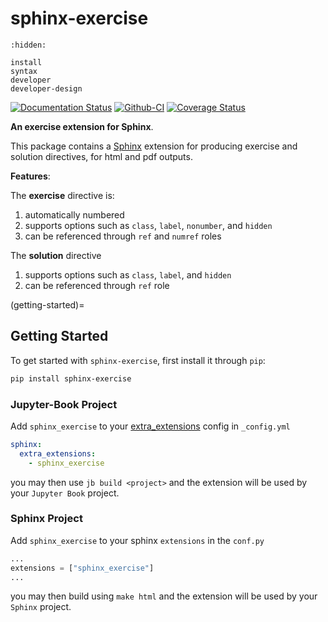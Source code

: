 # sphinx-exercise

```{toctree}
:hidden:

install
syntax
developer
developer-design
```


[![Documentation Status][rtd-badge]][rtd-link]
[![Github-CI][github-ci]][github-link]
[![Coverage Status][codecov-badge]][codecov-link]

**An exercise extension for Sphinx**.

This package contains a [Sphinx](http://www.sphinx-doc.org/en/master/) extension
for producing exercise and solution directives, for html and pdf outputs.

**Features**:

The **exercise** directive is:

1. automatically numbered
2. supports options such as `class`, `label`, `nonumber`, and `hidden`
3. can be referenced through `ref` and `numref` roles

The **solution** directive

1. supports options such as `class`, `label`, and `hidden`
2. can be referenced through `ref` role

(getting-started)=
## Getting Started

To get started with `sphinx-exercise`, first install it through `pip`:

```bash
pip install sphinx-exercise
```

### Jupyter-Book Project

Add `sphinx_exercise` to your [extra_extensions](https://jupyterbook.org/advanced/sphinx.html#custom-sphinx-extensions) config in `_config.yml`

```yaml
sphinx:
  extra_extensions:
    - sphinx_exercise
```

you may then use `jb build <project>` and the extension will be used by your `Jupyter Book` project.

### Sphinx Project

Add `sphinx_exercise` to your sphinx `extensions` in the `conf.py`

```python
...
extensions = ["sphinx_exercise"]
...
```

you may then build using `make html` and the extension will be used by your `Sphinx` project.



[rtd-badge]: https://readthedocs.org/projects/ebp-sphinx-exercise/badge/?version=latest
[rtd-link]: https://ebp-sphinx-exercise.readthedocs.io/en/latest/?badge=latest
[github-ci]: https://github.com/executablebooks/sphinx-exercise/workflows/continuous-integration/badge.svg?branch=master
[github-link]: https://github.com/executablebooks/sphinx-exercise
[codecov-badge]: https://codecov.io/gh/executablebooks/sphinx-exercise/branch/master/graph/badge.svg
[codecov-link]: https://codecov.io/gh/executablebooks/sphinx-exercise
